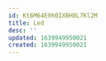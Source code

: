 ```yaml
---
id: Kt6M64E9h0IXBH8L7Kl2M
title: Led
desc: ''
updated: 1639949950021
created: 1639949950021
---
```




